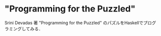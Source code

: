# "Programming for the Puzzled" 

Srini Devadas 著 "Programming for the Puzzled" のパズルをHaskellでプログラミングしてみる．
